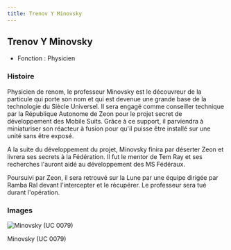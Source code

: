 ```yaml
---
title: Trenov Y Minovsky
---
```


Trenov Y Minovsky
-----------------





* Fonction : Physicien


### Histoire


Physicien de renom, le professeur Minovsky est le découvreur de la particule qui porte son nom et qui est devenue une grande base de la technologie du Siècle Universel. Il sera engagé comme conseiller technique par la République Autonome de Zeon pour le projet secret de développement des Mobile Suits. Grâce à ce support, il parviendra à miniaturiser son réacteur à fusion pour qu'il puisse être installé sur une unité sans être exposé. 


A la suite du développement du projet, Minovsky finira par déserter Zeon et livrera ses secrets à la Fédération. Il fut le mentor de Tem Ray et ses recherches l'auront aidé au développement des MS Fédéraux. 


Poursuivi par Zeon, il sera retrouvé sur la Lune par une équipe dirigée par Ramba Ral devant l'intercepter et le récupérer. Le professeur sera tué durant l'opération. 


### Images




![Minovsky (UC 0079)](/images/stories/saga/origin/persos/trenov-y-minovsky-uc-0079.png "Minovsky (UC 0079)")
  
Minovsky (UC 0079)



